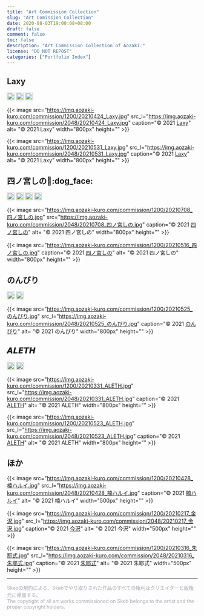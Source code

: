 ```yaml
---
title: "Art Commission Collection"
slug: "Art Comission Collection"
date: 2020-08-03T19:00:08+08:00
draft: false
comment: false
toc: false
description: "Art Commission Collection of Aozaki."
license: "DO NOT REPOST"
categories: ["Portfolio Index"]
---
```


## Laxy

<p>
<a href="https://twitter.com/laxyiii"><img src="https://img.shields.io/badge/Twitter-@laxyiii-0075bd?style=flat-square&logo=twitter" height="20"></img></a> <a href="https://www.pixiv.net/users/11373368"><img src="https://img.shields.io/badge/Pixiv-Laxy-0096FA?style=flat-square&logo=pixiv" height="20"></img></a> <a href="https://space.bilibili.com/11364339"><img src="https://img.shields.io/badge/Bilibili-Laxyiii-ea7b99?style=flat-square&logo=bilibili&logoColor=ea7b99" height="20"></img></a>
</p>

{{< image src="https://img.aozaki-kuro.com/commission/1200/20210424_Laxy.jpg" src_l="https://img.aozaki-kuro.com/commission/2048/20210424_Laxy.jpg" caption="© 2021 [Laxy](https://twitter.com/laxyiii/status/1385985122332155908)" alt= "© 2021 Laxy" width="800px" height="" >}}

{{< image src="https://img.aozaki-kuro.com/commission/1200/20210531_Laxy.jpg" src_l="https://img.aozaki-kuro.com/commission/2048/20210531_Laxy.jpg" caption="© 2021 [Laxy](https://twitter.com/laxyiii/status/1402415053567975424)" alt= "© 2021 Laxy" width="800px" height="" >}}

## 四ノ宮しの:bread::dog_face:

<p>
<a href="https://twitter.com/sinosino141"><img src="https://img.shields.io/badge/Twitter-@sinosino141-0075bd?style=flat-square&logo=twitter" height="20"></img></a> <a href="https://www.pixiv.net/users/57822910"><img src="https://img.shields.io/badge/Pixiv-四ノ宮しの-0096FA?style=flat-square&logo=pixiv" height="20"></img></a> <a href="https://skeb.jp/@sinosino141"><img src="https://img.aozaki-kuro.com/commission/skeb-四ノ宮しの.svg" height="20"></img></a> <a href="https://www.youtube.com/channel/UCVSo57Qzt2JtuTqE-pLBHCA"><img src="https://img.shields.io/badge/YouTube-Shinomiya%20Channel-d40000?style=flat-square&logo=youtube" height="20"></img></a>
</p>

{{< image src="https://img.aozaki-kuro.com/commission/1200/20210708_四ノ宮しの.jpg" src="https://img.aozaki-kuro.com/commission/2048/20210708_四ノ宮しの.jpg" caption="© 2021 [四ノ宮しの](https://twitter.com/sinosino141/status/1413111074363113475)" alt= "© 2021 四ノ宮しの" width="800px" height="" >}}

{{< image src="https://img.aozaki-kuro.com/commission/1200/20210516_四ノ宮しの.jpg" caption="© 2021 [四ノ宮しの](https://twitter.com/sinosino141/status/1393899030342782977)" alt= "© 2021 四ノ宮しの" width="800px" height="" >}}

## のんびり

<p>
<a href="https://twitter.com/nonbi_re"><img src="https://img.shields.io/badge/Twitter-@nonbi__re-0075bd?style=flat-square&logo=twitter" height="20"></img></a> <a href="https://www.pixiv.net/users/8249246"><img src="https://img.shields.io/badge/Pixiv-のんびり-0096FA?style=flat-square&logo=pixiv" height="20"></img></a>
</p>

{{< image src="https://img.aozaki-kuro.com/commission/1200/20210525_のんびり.jpg" src_l="https://img.aozaki-kuro.com/commission/2048/20210525_のんびり.jpg" caption="© 2021 [のんびり](https://twitter.com/nonbi_re/status/1397497316060270600)" alt= "© 2021 のんびり" width="800px" height="" >}}

## 𝘼𝙇𝙀𝙏𝙃

<p>
<a href="https://twitter.com/riva_poul"><img src="https://img.shields.io/badge/Twitter-@riva__poul-0075bd?style=flat-square&logo=twitter" height="20"></img></a> <a href="https://www.pixiv.net/users/37739877"><img src="https://img.shields.io/badge/Pixiv-𝘼𝙇𝙀𝙏𝙃-0096FA?style=flat-square&logo=pixiv" height="20"></img></a>
</p>

{{< image src="https://img.aozaki-kuro.com/commission/1200/20210331_ALETH.jpg" src_l="https://img.aozaki-kuro.com/commission/2048/20210331_ALETH.jpg" caption="© 2021 [ALETH](https://twitter.com/riva_poul/status/1377187662084341760)" alt= "© 2021 ALETH" width="800px" height="" >}}

{{< image src="https://img.aozaki-kuro.com/commission/1200/20210523_ALETH.jpg" src_l="https://img.aozaki-kuro.com/commission/2048/20210523_ALETH.jpg" caption="© 2021 [ALETH](https://twitter.com/riva_poul/status/1396390446390300674)" alt= "© 2021 ALETH" width="800px" height="" >}}

## ほか

{{< image src="https://img.aozaki-kuro.com/commission/1200/20210428_楠ハルイ.jpg" src_l="https://img.aozaki-kuro.com/commission/2048/20210428_楠ハルイ.jpg" caption="© 2021 [楠ハルイ](https://twitter.com/hr_x9_/status/1387324035655036930)" alt= "© 2021 楠ハルイ" width="500px" height="" >}}

{{< image src="https://img.aozaki-kuro.com/commission/1200/20210217_金沢.jpg" src_l="https://img.aozaki-kuro.com/commission/2048/20210217_金沢.jpg" caption="© 2021 [今沢](https://twitter.com/animarcat)" alt= "© 2021 今沢" width="500px" height="" >}}

{{< image src="https://img.aozaki-kuro.com/commission/1200/20210316_朱耶式.jpg" src_l="https://img.aozaki-kuro.com/commission/2048/20210316_朱耶式.jpg" caption="© 2021 [朱耶式](https://twitter.com/akaya_siki/status/1371584249745186817)" alt= "© 2021 朱耶式" width="500px" height="" >}}

---

<p style="font-size: 0.8rem; color: #a9a9b2">
Skebの規約による、Skebでやり取りされた作品のすべての権利はクリエイターと版権元に帰属する。
<br>
The copyright of all art works commissioned on Skeb belongs to the artist and the proper copyright holders.
</p>
